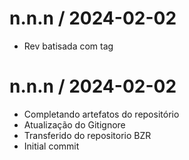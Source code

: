 
n.n.n / 2024-02-02
==================

  * Rev batisada com tag

n.n.n / 2024-02-02
==================

  * Completando artefatos do repositório
  * Atualização do Gitignore
  * Transferido do repositorio BZR
  * Initial commit

